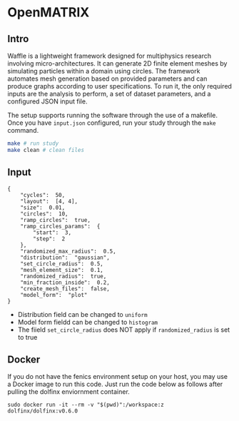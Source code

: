 # OpenMATRIX

## Intro

Waffle is a lightweight framework designed for multiphysics research involving micro-architectures. It can generate 2D finite element meshes by simulating particles within a domain using circles. The framework automates mesh generation based on provided parameters and can produce graphs according to user specifications. To run it, the only required inputs are the analysis to perform, a set of dataset parameters, and a configured JSON input file.

The setup supports running the software through the use of a makefile. Once you have `input.json` configured, run your study through the `make` command.

```bash
make # run study
make clean # clean files
```

## Input

```
{
    "cycles":  50,
    "layout":  [4, 4],
    "size":  0.01,
    "circles":  10,
    "ramp_circles":  true,
    "ramp_circles_params":  {
        "start":  3,
        "step":  2
    },
    "randomized_max_radius":  0.5,
    "distribution":  "gaussian",
    "set_circle_radius":  0.5,
    "mesh_element_size":  0.1,
    "randomized_radius":  true,
    "min_fraction_inside":  0.2,
    "create_mesh_files":  false,
    "model_form":  "plot"
}
```

- Distribution field can be changed to `uniform`
- Model form fieldd can be changed to `histogram`
- The fiield `set_circle_radius` does NOT apply if `randomized_radius` is set to true

## Docker

If you do not have the fenics environment setup on your host, you may use a Docker image to run this code. Just run the code below as follows after pulling the dolfinx enviornment container.

```
sudo docker run -it --rm -v "$(pwd)":/workspace:z dolfinx/dolfinx:v0.6.0
```
